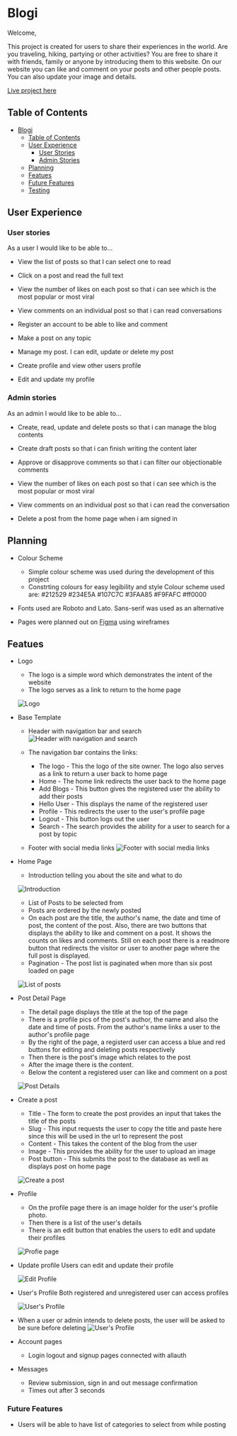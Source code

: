 # Blogi

Welcome,

This project is created for users to share their experiences in the world. Are you traveling, hiking, partying or other activities? You are free to share it with friends, family or anyone by introducing them to this website.
On our website you can like and comment on your posts and other people posts. You can also update your image and details.

[Live project here](https://blogi-177f0953c4d1.herokuapp.com)

## Table of Contents

- [Blogi](#blogi)
  - [Table of Contents](#table-of-contents)
  - [User Experience](#user-experience)
    - [User Stories](#user-stories)
    - [Admin Stories](#admin-stories)
  - [Planning](#planning)
  - [Featues](#featues)
  - [Future Features](#future-features)
  - [Testing](#testing)

## User Experience

### User stories

As a user I would like to be able to...

- View the list of posts so that I can select one to read
  
- Click on a post and read the full text

- View the number of likes on each post so that i can see which is the most popular or most viral

- View comments on an individual post so that i can read conversations

- Register an account to be able to like and comment

- Make a post on any topic

- Manage my post. I can edit, update or delete my post

- Create profile and view other users profile

- Edit and update my profile

### Admin stories

As an admin I would like to be able to...

- Create, read, update and delete posts so that i can manage the blog contents

- Create draft posts so that i can finish writing the content later

- Approve or disapprove comments so that i can filter our objectionable comments

- View the number of likes on each post so that i can see which is the most popular or most viral

- View comments on an individual post so that i can read the conversation

- Delete a post from the home page when i am signed in

## Planning

* Colour Scheme
  * Simple colour scheme was used during the development of this project
  * Constrting colours for easy legibility and style
  Colour scheme used are:
  #212529 
  #234E5A 
  #107C7C 
  #3FAA85 
  #F9FAFC 
  #ff0000

* Fonts used are Roboto and Lato. Sans-serif was used as an alternative

* Pages were planned out on [Figma](https://www.figma.com) using wireframes



## Featues

* Logo
  * The logo is a simple word which demonstrates the intent of the website
  * The logo serves as a link to return to the home page
  
  ![Logo](media/images/logoimage.png)

* Base Template

  * Header with navigation bar and search
  ![Header with navigation and search](media/images/navbarimage.png)

  * The navigation bar contains the links:
    * The logo - This the logo of the site owner. The logo also serves as a link to return a user back to home page
    * Home - The home link redirects the user back to the home page
    * Add Blogs - This button gives the registered user the ability to add their posts
    * Hello User - This displays the name of the registered user
    * Profile - This redirects the user to the user's profile page
    * Logout - This button logs out the user
    * Search - The search provides the ability for a user to search for a post by topic

  * Footer with social media links
  ![Footer with social media links](media/images/footerimage.png)

* Home Page
  * Introduction telling you about the site and what to do

  ![Introduction](media/images/introimage.png)

  * List of Posts to be selected from
  * Posts are ordered by the newly posted
  * On each post are the title, the author's name, the date and time of post, the content of the post.
  Also, there are two buttons that displays the ability to like and comment on a post. It shows the counts on likes and comments.
  Still on each post there is a readmore button that redirects the visitor or user to another page where the full post is displayed.
  * Pagination - The post list is paginated when more than six post loaded on page

  ![List of posts](media/images/postlist.png)

* Post Detail Page
  * The detail page displays the title at the top of the page
  * There is a profile pics of the post's author, the name and also the date and time of posts. From the author's name links a user to the author's profile page
  * By the right of the page, a registerd user can access a blue and red buttons for editing and deleting posts respectively
  * Then there is the post's image which relates to the post
  * After the image there is the content.
  * Below the content a registered user can like and comment on a post

  ![Post Details](media/images/postdetails.png)

* Create a post
  * Title - The form to create the post provides an input that takes the title of the posts
  * Slug - This input requests the user to copy the title and paste here since this will be used in the url to represent the post
  * Content - This takes the content of the blog from the user
  * Image - This provides the ability for the user to upload an image
  * Post button - This submits the post to the database as well as displays post on home page

  ![Create a post](media/images/createform.png)

* Profile
  * On the profile page there is an image holder for the user's profile photo.
  * Then there is a list of the user's details
  * There is an edit button that enables the users to edit and update their profiles

  ![Profie page](media/images/createform.png)

* Update profile
  Users can edit and update their profile

  ![Edit Profile](media/images/editprofile.png)

* User's Profile
  Both registered and unregistered user can access profiles

  ![User's Profile](media/images/userprofile.png)

* When a user or admin intends to delete posts, the user will be asked to be sure before deleting
![User's Profile](media/images/deletewarning.png)


* Account pages

  * Login logout and signup pages connected with allauth

* Messages

  * Review submission, sign in and out message confirmation
  * Times out after 3 seconds


### Future Features

* Users will be able to have list of categories to select from while posting
